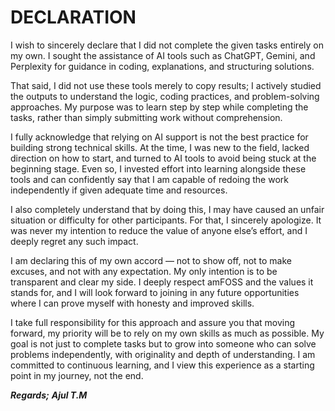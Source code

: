 
#  DECLARATION 



I wish to sincerely declare that I did not complete the given tasks entirely on my own. I sought the assistance of AI tools such as ChatGPT, Gemini, and Perplexity for guidance in coding, explanations, and structuring solutions.

That said, I did not use these tools merely to copy results; I actively studied the outputs to understand the logic, coding practices, and problem-solving approaches. My purpose was to learn step by step while completing the tasks, rather than simply submitting work without comprehension.

I fully acknowledge that relying on AI support is not the best practice for building strong technical skills. At the time, I was new to the field, lacked direction on how to start, and turned to AI tools to avoid being stuck at the beginning stage. Even so, I invested effort into learning alongside these tools and can confidently say that I am capable of redoing the work independently if given adequate time and resources.

I also completely understand that by doing this, I may have caused an unfair situation or difficulty for other participants. For that, I sincerely apologize. It was never my intention to reduce the value of anyone else’s effort, and I deeply regret any such impact.

I am declaring this of my own accord — not to show off, not to make excuses, and not with any expectation. My only intention is to be transparent and clear my side. I deeply respect amFOSS and the values it stands for, and I will look forward to joining in any future opportunities where I can prove myself with honesty and improved skills.

I take full responsibility for this approach and assure you that moving forward, my priority will be to rely on my own skills as much as possible. My goal is not just to complete tasks but to grow into someone who can solve problems independently, with originality and depth of understanding. I am committed to continuous learning, and I view this experience as a starting point in my journey, not the end.



***Regards;***
***Ajul T.M***
